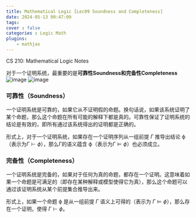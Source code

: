 ```yaml
---
title: Mathematical Logic [Lec09 Soundness and Completeness]
date: 2024-05-13 00:47:09
tags:
cover : false
categories : Logic Math
plugins: 
    - mathjax
---
```

CS 210: Mathematical Logic Notes

<!-- more -->

对于一个证明系统，最重要的是**可靠性Soundness和完备性Completeness**
![image](img1.png)
![image](img2.png)

### 可靠性（Soundness）

一个证明系统是可靠的，如果它从不证明假的命题。换句话说，如果该系统证明了某个命题，那么这个命题在所有可能的解释下都是真的。可靠性保证了证明系统的结论是有效的，即所有通过该系统得出的证明都是正确的。

形式上，对于一个证明系统，如果存在一个证明序列从一组前提 $\Gamma$ 推导出结论 ϕ（表示为$\Gamma \vdash \phi$），那么$\Gamma$的语义蕴含 ϕ（表示为$\Gamma \models \phi$）也必须成立。

### 完备性（Completeness）

一个证明系统是完备的，如果对于任何为真的命题，都存在一个证明。这意味着如果一个命题是可满足的（即存在某种解释或模型使得它为真），那么这个命题可以通过该证明系统从某个前提集合推导出来。

形式上，如果一个命题 ϕ 是从一组前提 $\Gamma$ 语义上可得的（表示为 $\Gamma \models \phi$），那么存在一个证明，使得 $\Gamma \vdash \phi$。
